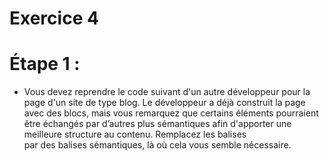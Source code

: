 # Exercice 4

# Étape 1 :

- Vous devez reprendre le code suivant d'un autre développeur pour la page d'un site de type blog. Le développeur a déjà construit la page avec des blocs, mais vous remarquez que certains éléments pourraient être échangés par dʼautres plus sémantiques afin d'apporter une meilleure structure au contenu.
  Remplacez les balises <div> par des balises sémantiques, là où cela vous semble nécessaire.
